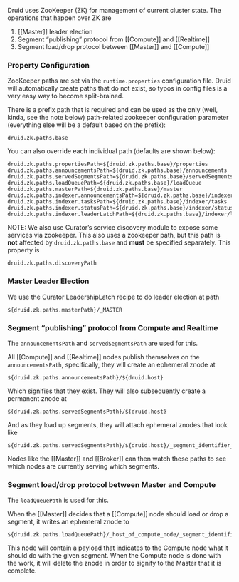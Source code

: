 Druid uses ZooKeeper (ZK) for management of current cluster state. The operations that happen over ZK are

1.  [[Master]] leader election
2.  Segment “publishing” protocol from [[Compute]] and [[Realtime]]
3.  Segment load/drop protocol between [[Master]] and [[Compute]]

### Property Configuration

ZooKeeper paths are set via the `runtime.properties` configuration file. Druid will automatically create paths that do not exist, so typos in config files is a very easy way to become split-brained.

There is a prefix path that is required and can be used as the only (well, kinda, see the note below) path-related zookeeper configuration parameter (everything else will be a default based on the prefix):

    druid.zk.paths.base

You can also override each individual path (defaults are shown below):

    druid.zk.paths.propertiesPath=${druid.zk.paths.base}/properties
    druid.zk.paths.announcementsPath=${druid.zk.paths.base}/announcements
    druid.zk.paths.servedSegmentsPath=${druid.zk.paths.base}/servedSegments
    druid.zk.paths.loadQueuePath=${druid.zk.paths.base}/loadQueue
    druid.zk.paths.masterPath=${druid.zk.paths.base}/master
    druid.zk.paths.indexer.announcementsPath=${druid.zk.paths.base}/indexer/announcements
    druid.zk.paths.indexer.tasksPath=${druid.zk.paths.base}/indexer/tasks
    druid.zk.paths.indexer.statusPath=${druid.zk.paths.base}/indexer/status
    druid.zk.paths.indexer.leaderLatchPath=${druid.zk.paths.base}/indexer/leaderLatchPath

NOTE: We also use Curator’s service discovery module to expose some services via zookeeper. This also uses a zookeeper path, but this path is **not** affected by `druid.zk.paths.base` and **must** be specified separately. This property is

    druid.zk.paths.discoveryPath

### Master Leader Election

We use the Curator LeadershipLatch recipe to do leader election at path

    ${druid.zk.paths.masterPath}/_MASTER

### Segment “publishing” protocol from Compute and Realtime

The `announcementsPath` and `servedSegmentsPath` are used for this.

All [[Compute]] and [[Realtime]] nodes publish themselves on the `announcementsPath`, specifically, they will create an ephemeral znode at

    ${druid.zk.paths.announcementsPath}/${druid.host}

Which signifies that they exist. They will also subsequently create a permanent znode at

    ${druid.zk.paths.servedSegmentsPath}/${druid.host}

And as they load up segments, they will attach ephemeral znodes that look like

    ${druid.zk.paths.servedSegmentsPath}/${druid.host}/_segment_identifier_

Nodes like the [[Master]] and [[Broker]] can then watch these paths to see which nodes are currently serving which segments.

### Segment load/drop protocol between Master and Compute

The `loadQueuePath` is used for this.

When the [[Master]] decides that a [[Compute]] node should load or drop a segment, it writes an ephemeral znode to

    ${druid.zk.paths.loadQueuePath}/_host_of_compute_node/_segment_identifier

This node will contain a payload that indicates to the Compute node what it should do with the given segment. When the Compute node is done with the work, it will delete the znode in order to signify to the Master that it is complete.
